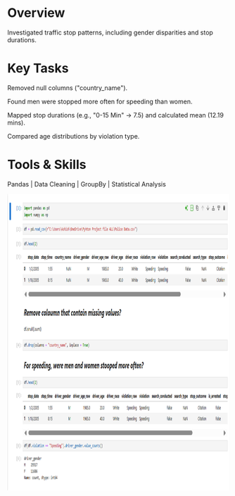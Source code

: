 # Overview
Investigated traffic stop patterns, including gender disparities and stop durations.

# Key Tasks

Removed null columns ("country_name").

Found men were stopped more often for speeding than women.

Mapped stop durations (e.g., "0-15 Min" → 7.5) and calculated mean (12.19 mins).

Compared age distributions by violation type.

# Tools & Skills
Pandas | Data Cleaning | GroupBy | Statistical Analysis

<img width="1314" height="674" alt="Complete Project SC" src= https://github.com/Ashishhhh2/Data-Analyst-Road-Dataset/blob/main/Road%20dataset.png/>
